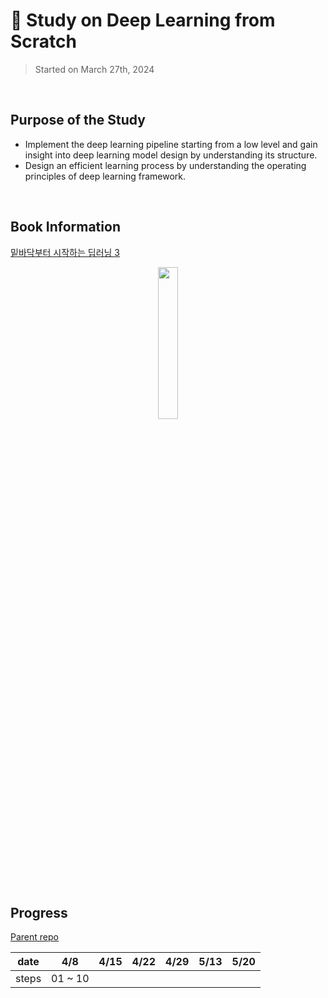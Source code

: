 # 📖 Study on Deep Learning from Scratch
> Started on March 27th, 2024 

</br>

## Purpose of the Study
- Implement the deep learning pipeline starting from a low level and gain insight into deep learning model design by understanding its structure.
- Design an efficient learning process by understanding the operating principles of deep learning framework.

</br>

## Book Information
[밑바닥부터 시작하는 딥러닝 3](https://product.kyobobook.co.kr/detail/S000001810323) 
<div align="center">
<img src="https://image.yes24.com/Goods/95343845/XL" width="25%" height="25%" style="align: center">
</div>

</br>

## Progress
[Parent repo](https://github.com/esjo93/dl-from-scratch)

|date|4/8|4/15|4/22|4/29|5/13|5/20|
|---|:---:|:---:|:---:|:---:|:---:|:---:|
|steps|01 ~ 10||||||
</br>


